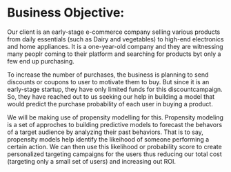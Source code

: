 # Business Objective:

Our client is an early-stage e-commerce company selling various products from daily essentials (such as Dairy and vegetables) to high-end electronics and home appliances. It is a one-year-old company and they are witnessing many peoplr coming to their platform and searching for products byt only a few end up purchasing.

To increase the number of purchases, the business is planning to send discounts or coupons to user to motivate them to buy. But since it is an early-stage startup, they have only limited funds for this discountcampaign. So, they have reached out to us seeking our help in building a model that would predict the purchase probability of each user in buying a product.

We will be making use of propensity modelling for this. Propensity modeling is a set of approches to building predictive models to forecast the behavors of a target audience by analyzing their past behaviors. That is to say, propensity models help identify the likeihood of someone performing a certain action. We can then use this likelihood or probability score to create personalized targeting campaigns for the users thus reducing our total cost (targeting only a small set of users) and increasing out ROI.
